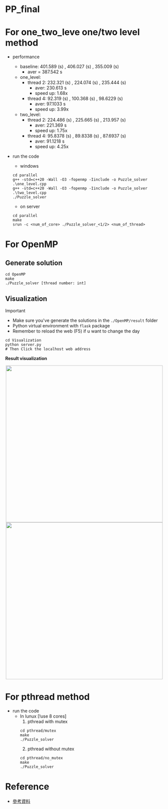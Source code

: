 # PP_final
# For one_two_leve one/two level method


- performance
    - baseline: 401.589 (s) , 406.027 (s) , 355.009 (s)
        - aver = 387.542 s
    - one_level:
        - thread 2: 232.321 (s) , 224.074 (s) , 235.444 (s)
            - aver: 230.613 s
            - speed up: 1.68x
        - thread 4: 92.319 (s) , 100.368 (s) , 98.6229 (s)
            - aver: 97.1033 s
            - speed up: 3.99x
    - two_level:
        - thread 2: 224.486 (s) , 225.665 (s) , 213.957 (s)
            - aver: 221.369 s
            - speed up: 1.75x
        - thread 4: 95.8378 (s) , 89.8338 (s) , 87.6937 (s)
            - aver: 91.1218 s
            - speed up: 4.25x

- run the code
    -  windows
    ```
    cd parallel
    g++ -std=c++20 -Wall -O3 -fopenmp -Iinclude -o Puzzle_solver .\one_level.cpp
    g++ -std=c++20 -Wall -O3 -fopenmp -Iinclude -o Puzzle_solver .\two_level.cpp
    ./Puzzle_solver
    ```
    - on server
    ```
    cd parallel
    make
    srun -c <num_of_core> ./Puzzle_solver_<1/2> <num_of_thread>
    ```


# For OpenMP

## Generate solution 
```
cd OpenMP
make
./Puzzle_solver [thread number: int]
```
## Visualization
> [!IMPORTANT]
> * Make sure you've generate the solutions in the `./OpenMP/result` folder
> * Python virtual environment with `flask` package
> * Remember to reload the web (F5) if u want to change the day

```
cd Visualization
python server.py
# Then Click the localhost web address 
```

**Result visualization**

<center class="half">
    <img src="https://github.com/user-attachments/assets/f426dfec-c59f-4f06-bc43-c0aa3342cbc7" width="500"/><img src="https://github.com/user-attachments/assets/bd73a0a4-3e31-4180-ba29-69a9bd6b7f41" width="500"/>
</center>


# For pthread method
- run the code
  - In lunux
    [!use 8 cores]
    1. pthread with mutex
    ```
    cd pthread/mutex
    make
    ./Puzzle_solver
    ```
    2. pthread without mutex
    ```
    cd pthread/no_mutex
    make
    ./Puzzle_solver
    ```

# Reference
- [參考資料](https://github.com/ibmibmibm/a-puzzle-a-day/tree/main)